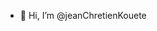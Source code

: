 - 👋 Hi, I’m @jeanChretienKouete

<!---
jeanChretienKouete/jeanChretienKouete is a ✨ special ✨ repository because its `README.md` (this file) appears on your GitHub profile.
You can click the Preview link to take a look at your changes.
--->
